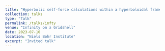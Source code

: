 ```yaml
---
title: "Hyperbolic self-force calculations within a hyperboloidal framework"
collection: talks
type: "Talk"
permalink: /talks/infty
venue: "Infinity on a Gridshell"
date: 2023-07-10
location: "Niels Bohr Institute"
excerpt: "Invited talk"
---
```

